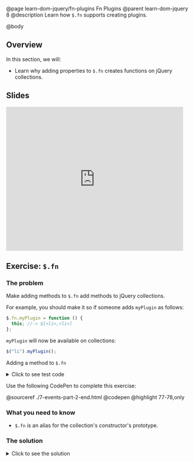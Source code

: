 @page learn-dom-jquery/fn-plugins Fn Plugins
@parent learn-dom-jquery 8
@description Learn how `$.fn` supports creating plugins.

@body

## Overview

In this section, we will:

- Learn why adding properties to `$.fn` creates
  functions on jQuery collections.

## Slides

<iframe src="https://docs.google.com/presentation/d/e/2PACX-1vREXUyrOD4QZr4jCHLaJoLceHH8jxVXSLwXnPVrkqi959816CqAYJ3O--gNgueasoNwbtyCnJd4EuC5/embed?start=false&loop=false&delayms=3000" frameborder="0" width="480" height="389" allowfullscreen="true" mozallowfullscreen="true" webkitallowfullscreen="true"></iframe>

## Exercise: `$.fn`

### The problem

Make adding methods to `$.fn` add methods to
jQuery collections.

For example, you should
make it so if someone adds `myPlugin` as follows:

```js
$.fn.myPlugin = function () {
  this; //-> $[<li>,<li>]
};
```

`myPlugin` will now be available on collections:

```js
$("li").myPlugin();
```

Adding a method to `$.fn`

<details>
<summary>Click to see test code</summary>

```js
QUnit.test("$.fn", function () {
  expect(2);

  var div = document.createElement("div");

  $.fn.myPlugin = function () {
    QUnit.equal(this.length, 1);
    QUnit.equal(this[0], div);
  };

  $([div]).myPlugin();
});
```

</details>

Use the following CodePen to complete this exercise:

@sourceref ./7-events-part-2-end.html
@codepen
@highlight 77-78,only

### What you need to know

- `$.fn` is an alias for the collection's constructor's prototype.

### The solution

<details>
<summary>Click to see the solution</summary>

@sourceref ./8-fn-plugins-end.html
@codepen
@highlight 78,only

</details>
